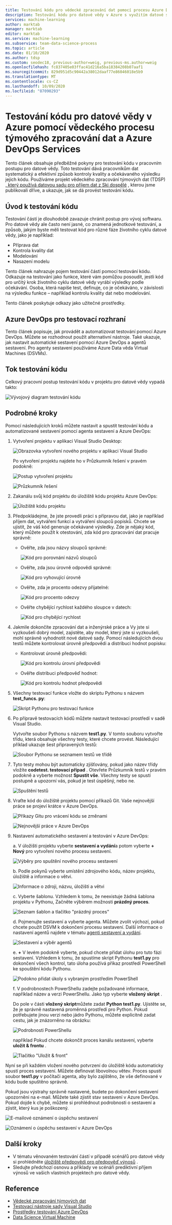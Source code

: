 ```yaml
---
title: Testování kódu pro vědecké zpracování dat pomocí procesu Azure DevOps Services – tým pro datové vědy
description: Testování kódu pro datové vědy v Azure s využitím datové sady předpovědi pro příjem výnosů z aplikace UCI a vědeckého zpracování týmových dat a Azure DevOps Services
services: machine-learning
author: marktab
manager: marktab
editor: marktab
ms.service: machine-learning
ms.subservice: team-data-science-process
ms.topic: article
ms.date: 01/10/2020
ms.author: tdsp
ms.custom: seodec18, previous-author=weig, previous-ms.author=weig
ms.openlocfilehash: fc837405e03ffac41d216a5ba18384208b07aaf1
ms.sourcegitcommit: 829d951d5c90442a38012daaf77e86046018e5b9
ms.translationtype: MT
ms.contentlocale: cs-CZ
ms.lasthandoff: 10/09/2020
ms.locfileid: "87090293"
---
```

# <a name="data-science-code-testing-on-azure-with-the-team-data-science-process-and-azure-devops-services"></a>Testování kódu pro datové vědy v Azure pomocí vědeckého procesu týmového zpracování dat a Azure DevOps Services
Tento článek obsahuje předběžné pokyny pro testování kódu v pracovním postupu pro datové vědy. Toto testování dává pracovníkům dat systematický a efektivní způsob kontroly kvality a očekávaného výsledku jejich kódu. Používáme projekt vědeckého zpracování týmových dat (TDSP) [, který používá datovou sadu pro příjem dat z Ski dospělé](https://github.com/Azure/MachineLearningSamples-TDSPUCIAdultIncome) , kterou jsme publikovali dříve, a ukazuje, jak se dá provést testování kódu. 

## <a name="introduction-on-code-testing"></a>Úvod k testování kódu
Testování částí je dlouhodobě zavazuje chránit postup pro vývoj softwaru. Pro datové vědy ale často není jasné, co znamená jednotkové testování, a způsob, jakým byste měli testovat kód pro různé fáze životního cyklu datové vědy, jako je například:

* Příprava dat
* Kontrola kvality dat
* Modelování
* Nasazení modelu 

Tento článek nahrazuje pojem testování částí pomocí testování kódu. Odkazuje na testování jako funkce, které vám pomůžou posoudit, jestli kód pro určitý krok životního cyklu datové vědy vyrábí výsledky podle očekávání. Osoba, která napíše test, definuje, co je očekáváno, v závislosti na výsledku funkce – například kontrolu kvality dat nebo modelování.

Tento článek poskytuje odkazy jako užitečné prostředky.

## <a name="azure-devops-for-the-testing-framework"></a>Azure DevOps pro testovací rozhraní
Tento článek popisuje, jak provádět a automatizovat testování pomocí Azure DevOps. Můžete se rozhodnout použít alternativní nástroje. Také ukazuje, jak nastavit automatické sestavení pomocí Azure DevOps a agentů sestavení. Pro agenty sestavení používáme Azure Data věda Virtual Machines (DSVMs).

## <a name="flow-of-code-testing"></a>Tok testování kódu
Celkový pracovní postup testování kódu v projektu pro datové vědy vypadá takto: 

![Vývojový diagram testování kódu](./media/code-test/test-flow-chart.PNG)

    
## <a name="detailed-steps"></a>Podrobné kroky

Pomocí následujících kroků můžete nastavit a spustit testování kódu a automatizované sestavení pomocí agenta sestavení a Azure DevOps:

1. Vytvoření projektu v aplikaci Visual Studio Desktop:

    ![Obrazovka vytvoření nového projektu v aplikaci Visual Studio](./media/code-test/create_project.PNG)

   Po vytvoření projektu najdete ho v Průzkumník řešení v pravém podokně:
    
    ![Postup vytvoření projektu](./media/code-test/create_python_project_in_vs.PNG)

    ![Průzkumník řešení](./media/code-test/solution_explorer_in_vs.PNG)

1. Zakanálu svůj kód projektu do úložiště kódu projektu Azure DevOps: 

    ![Úložiště kódu projektu](./media/code-test/create_repo.PNG)

1. Předpokládejme, že jste provedli práci s přípravou dat, jako je například příjem dat, vytváření funkcí a vytváření sloupců popisků. Chcete se ujistit, že váš kód generuje očekávané výsledky. Zde je nějaký kód, který můžete použít k otestování, zda kód pro zpracování dat pracuje správně:

    * Ověřte, zda jsou názvy sloupců správné:
    
      ![Kód pro porovnání názvů sloupců](./media/code-test/check_column_names.PNG)

    * Ověřte, zda jsou úrovně odpovědi správné:

      ![Kód pro vyhovující úrovně](./media/code-test/check_response_levels.PNG)

    * Ověřte, zda je procento odezvy přijatelné:

      ![Kód pro procento odezvy](./media/code-test/check_response_percentage.PNG)

    * Ověřte chybějící rychlost každého sloupce v datech:
    
      ![Kód pro chybějící rychlost](./media/code-test/check_missing_rate.PNG)


1. Jakmile dokončíte zpracování dat a inženýrské práce a Vy jste si vyzkoušeli dobrý model, zajistěte, aby model, který jste si vyzkoušeli, mohl správně vyhodnotit nové datové sady. Pomocí následujících dvou testů můžete kontrolovat úrovně předpovědi a distribuci hodnot popisku:

    * Kontrolovat úrovně předpovědi:
    
      ![Kód pro kontrolu úrovní předpovědi](./media/code-test/check_prediction_levels.PNG)

    * Ověřte distribuci předpověď hodnot:

      ![Kód pro kontrolu hodnot předpovědi](./media/code-test/check_prediction_values.PNG)

1. Všechny testovací funkce vložte do skriptu Pythonu s názvem **test_funcs. py**:

    ![Skript Pythonu pro testovací funkce](./media/code-test/create_file_test_func.PNG)


1. Po přípravě testovacích kódů můžete nastavit testovací prostředí v sadě Visual Studio.

   Vytvořte soubor Pythonu s názvem **test1.py**. V tomto souboru vytvořte třídu, která obsahuje všechny testy, které chcete provést. Následující příklad ukazuje šest připravených testů:
    
    ![Soubor Pythonu se seznamem testů ve třídě](./media/code-test/create_file_test1_class.PNG)

1. Tyto testy mohou být automaticky zjišťovány, pokud jako název třídy vložíte **codetest. testovací případ** . Otevřete Průzkumník testů v pravém podokně a vyberte možnost **Spustit vše**. Všechny testy se spustí postupně a upozorní vás, pokud je test úspěšný, nebo ne.

    ![Spuštění testů](./media/code-test/run_tests.PNG)

1. Vraťte kód do úložiště projektu pomocí příkazů Git. Vaše nejnovější práce se projeví krátce v Azure DevOps.

    ![Příkazy Gitu pro vrácení kódu se změnami](./media/code-test/git_check_in.PNG)

    ![Nejnovější práce v Azure DevOps](./media/code-test/git_check_in_most_recent_work.PNG)

1. Nastavení automatického sestavení a testování v Azure DevOps:

    a. V úložišti projektu vyberte **sestavení a vydání**a potom vyberte **+ Nový** pro vytvoření nového procesu sestavení.

    ![Výběry pro spuštění nového procesu sestavení](./media/code-test/create_new_build.PNG)

    b. Podle pokynů vyberte umístění zdrojového kódu, název projektu, úložiště a informace o větvi.
    
    ![Informace o zdroji, názvu, úložišti a větvi](./media/code-test/fill_in_build_info.PNG)

    c. Vyberte šablonu. Vzhledem k tomu, že neexistuje žádná šablona projektu v Pythonu, Začněte výběrem možnosti **prázdný proces**. 

    ![Seznam šablon a tlačítko "prázdný proces"](./media/code-test/start_empty_process_template.PNG)

    d. Pojmenujte sestavení a vyberte agenta. Můžete zvolit výchozí, pokud chcete použít DSVM k dokončení procesu sestavení. Další informace o nastavení agentů najdete v tématu [agenti sestavení a vydání](https://docs.microsoft.com/azure/devops/pipelines/agents/agents?view=vsts).
    
    ![Sestavení a výběr agentů](./media/code-test/select_agent.PNG)

    e. **+** V levém podokně vyberte, pokud chcete přidat úlohu pro tuto fázi sestavení. Vzhledem k tomu, že spustíme skript Pythonu **test1.py** pro dokončení všech kontrol, tato úloha používá příkaz prostředí PowerShell ke spouštění kódu Pythonu.
    
    ![Podokno přidat úkoly s vybraným prostředím PowerShell](./media/code-test/add_task_powershell.PNG)

    f. V podrobnostech PowerShellu zadejte požadované informace, například název a verzi PowerShellu. Jako typ vyberte **vložený skript** . 
    
    Do pole v části **vložený skript**můžete zadat **Python test1.py**. Ujistěte se, že je správně nastavená proměnná prostředí pro Python. Pokud potřebujete jinou verzi nebo jádro Pythonu, můžete explicitně zadat cestu, jak je znázorněno na obrázku: 
    
    ![Podrobnosti PowerShellu](./media/code-test/powershell_scripts.PNG)

    například Pokud chcete dokončit proces kanálu sestavení, vyberte **uložit & frontu** .

    ![Tlačítko "Uložit & front"](./media/code-test/save_and_queue_build_definition.PNG)

Nyní se při každém vložení nového potvrzení do úložiště kódu automaticky spustí proces sestavení. Můžete definovat libovolnou větev. Proces spustí soubor **test1.py** v počítači agenta, aby bylo zajištěno, že vše definované v kódu bude spuštěno správně. 

Pokud jsou výstrahy správně nastavené, budete po dokončení sestavení upozorněni na e-mail. Můžete také zjistit stav sestavení v Azure DevOps. Pokud dojde k chybě, můžete si prohlédnout podrobnosti o sestavení a zjistit, který kus je poškozený.

![E-mailové oznámení o úspěchu sestavení](./media/code-test/email_build_succeed.PNG)

![Oznámení o úspěchu sestavení v Azure DevOps](./media/code-test/vs_online_build_succeed.PNG)

## <a name="next-steps"></a>Další kroky
* V tématu věnovaném testování částí v případě scénářů pro datové vědy si prohlédněte [úložiště předpovědi pro předpověď výnosů](https://github.com/Azure/MachineLearningSamples-TDSPUCIAdultIncome) .
* Sledujte předchozí osnovu a příklady ve scénáři prediktivní příjem výnosů ve vašich vlastních projektech pro datové vědy.

## <a name="references"></a>Reference
* [Vědecké zpracování týmových dat](https://aka.ms/tdsp)
* [Testovací nástroje sady Visual Studio](https://www.visualstudio.com/vs/features/testing-tools/)
* [Prostředky testování Azure DevOps](https://www.visualstudio.com/team-services/)
* [Data Science Virtual Machine](https://azure.microsoft.com/services/virtual-machines/data-science-virtual-machines/)

